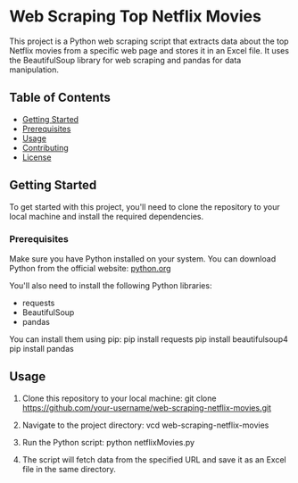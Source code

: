 # Web Scraping Top Netflix Movies

This project is a Python web scraping script that extracts data about the top Netflix movies from a specific web page and stores it in an Excel file. It uses the BeautifulSoup library for web scraping and pandas for data manipulation.

## Table of Contents

- [Getting Started](#getting-started)
- [Prerequisites](#prerequisites)
- [Usage](#usage)
- [Contributing](#contributing)
- [License](#license)

## Getting Started

To get started with this project, you'll need to clone the repository to your local machine and install the required dependencies.

### Prerequisites

Make sure you have Python installed on your system. You can download Python from the official website: [python.org](https://www.python.org/downloads/)

You'll also need to install the following Python libraries:

- requests
- BeautifulSoup
- pandas

You can install them using pip:
pip install requests
pip install beautifulsoup4
pip install pandas


## Usage

1. Clone this repository to your local machine: git clone https://github.com/your-username/web-scraping-netflix-movies.git

2. Navigate to the project directory: vcd web-scraping-netflix-movies

3. Run the Python script: python netflixMovies.py

4. The script will fetch data from the specified URL and save it as an Excel file in the same directory.
